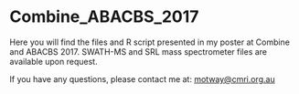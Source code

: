 # Combine_ABACBS_2017

Here you will find the files and R script presented in my poster at Combine and ABACBS 2017. SWATH-MS and SRL mass spectrometer files are available upon request.

If you have any questions, please contact me at: motway@cmri.org.au
